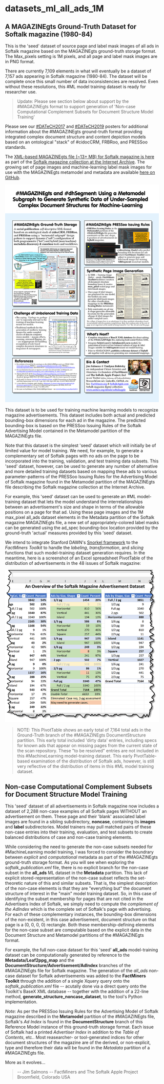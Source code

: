 # datasets_ml_all_ads_1M
## A MAGAZINEgts Ground-Truth Dataset for Softalk magazine (1980-84)
This is the 'seed' dataset of source page and label mask images of all ads in Softalk magazine based on the MAGAZINEgts ground-truth storage format. The Max_pixels setting is 1M pixels, and all page and label mask images are in PNG format.

There are currently 7,109 elements in what will eventually be a dataset of 7,157 ads appearing in Softalk magazine (1980-84). The dataset will be complete once this small number of data inconsistencies are resolved. Even without these resolutions, this #ML model training dataset is ready for researcher use.

> Update: Please see section below about support by the #MAGAZINEgts format to support generation of 'Non-case Computational Complement Subsets for Document Structure Model Training'

Please see our [#DATeCH2017](https://www.researchgate.net/publication/317240599_The_MAGAZINE_GTS_format_an_integrated_document_structure_and_content_depiction_model_supporting_eResearch_and_machine-learning_at_the_Internet_Archive) and [#DATeCH2019](https://www.researchgate.net/publication/332625805_MAGAZINEgts_and_dhSegment_Using_a_Metamodel_Subgraph_to_Generate_Synthetic_Data_of_Under-Sampled_Complex_Document_Structures_for_Machine-Learning) posters for additional information about the #MAGAZINEgts ground-truth format providing integrated complex document structure and content depiction models based on an ontological "stack" of #cidocCRM, FRBRoo, and PRESSoo standards. 

The [XML-based MAGAZINEgts file (~13+ MB) for Softalk magazine is here](https://archive.org/download/softalkapple/softalkapple_publication.xml) as part of the [Softalk magazine collection at the Internet Archive](https://archive.org/details/softalkapple?sort=date). The growing set of page images and machine-learning label mask images for use with the MAGAZINEgts metamodel and metadata are available [here on GitHub](https://github.com/SoftalkAppleProject/datasets_ml_all_ads_1M).

![Small view of DATeCH2019 poster](/readme_etc/salmons_babitsky_datech2019_poster_small.png)

This dataset is to be used for training machine learning models to recognize magazine advertisements. This dataset includes both actual and predicted bounding-box dimensions for each ad in the magazine. The predicted bounding-box is based on the PRESSoo Issuing Rules of the Softalk Advertising Model contained in the Metamodel partition of the MAGAZINEgts file.

Note that this dataset is the simplest 'seed' dataset which will initially be of limited value for model training. We need, for example, to generate a complementary set of Softalk pages with no ads on the page to be incorporated into the training, validation, and test training data subsets. This 'seed' dataset, however, can be used to generate any number of alternative and more detailed training datasets based on mapping these ads to various parameter-patterns of the PRESSoo Issuing Rules for the Advertising Model of Softalk magazine found in the Metamodel partition of the MAGAZINEgts file describing the Softalk magazine collection at the Internet Archive. 

For example, this 'seed' dataset can be used to generate an #ML model-training dataset that lets the model understand the interrelationships between an advertisement's size and shape in terms of the allowable positions on a page for that ad. Using these page images and the 1M max_pixel all_ads dataset elements in the Metadata partition of the Softalk magazine MAGAZINEgts file, a new set of appropriately-colored label masks can be generated using the ad_spec bounding-box location provided by the ground-truth 'actual' measures provided by this 'seed' dataset. 

We intend to integrate Stanford DAWN's [Snorkel framework](https://www.snorkel.org/) to the *FactMiners Toolkit* to handle the _labeling_, _transformation_, and _slicing_ functions that such model-training dataset generation requires. In the meantime, here is a screenshot of an Excel spreadsheet PivotTable of the distribution of advertisements in the 48 issues of Softalk magazine:

![Screenshot of Excel PivotTable showing distribution of ads in Softalk](/readme_etc/datech2019_admodel_excel_pivot_table.png)

> NOTE: This PivotTable shows an early total of 7,164 total ads in the Ground-Truth branch of the #MAGAZINEgts DocumentStructure partition. This early total included 'dirty data' entries, including specs for known ads that appear on missing pages from the current state of the scan repository. These "to be resolved" entries are not included in this #MachineLearning model-training dataset. This early PivotTable-based examination of the distribution of Softalk ads, however, is still very reflective of the distribution of items in this #ML model training dataset.   

## Non-case Computational Complement Subsets for Document Structure Model Training

This 'seed' dataset of all advertisements in Softalk magazine now includes a dataset of 2,288 non-case examples of all Softalk pages WITHOUT an advertisement on them. These page and their 'blank' associated label images are found in a sibling subdirectory, **noncase**, containing its **images** and **label** subdirectories. Model trainers may pull matched pairs of these non-case entries into their training, evaluation, and test subsets to create balanced distributions of case and non-case training elements.

While considering the need to generate the non-case subsets needed for #MachineLearning model training, I was forced to consider the boundrary between _explicit_ and _computational_ metadata as part of the #MAGAZINEgts ground-truth storage format. As you will see when exploring the _softalk_publication.xml_ file, there is no explicit branch for the non-case subset in the **all_ads** ML dataset in the **Metadata** partition. This lack of explicit stored-representation of the non-case subset reflects the set-theoretic nature of this and similar subsets. That is, the simplest description of the non-case elements is that they are "everything but" the document structure of interest in the "main" model training dataset. So, in this case of identifying the subset membership for pages that are not cited in the Advertisers Index of Softalk, we simply need to compute the _complement of the AdIndex_ which is the complete set of Softalk's page with advertising. For each of these complementary instances, the bounding-box dimensions of the non-existent, in this case advertisement, document structure on that page is a (0, 0, 0, 0) rectangle. Both these membership-defining elements for the non-case subset are computable based on the explicit data in the Document Structure and Metamodel partitions of the #MAGAZINEgts format.

For example, the full non-case dataset for this 'seed' **all_ads** model-training dataset can be computationally generated by reference to the **Metadata/Leaf2ppg_map** and the **DocumentStructure/Advertisement/AdIndex** branches of the #MAGAZINEgts file for Softalk magazine. The generation of the *all_ads* non-case dataset for Softalk advertisements was added to the **FactMiners Toolkit** through the addition of a single Xquery query onto the _softalk_publication.xml_ file -- acutally done via a direct query onto the Toolkit's BaseX XML database -- together with the addition of a 22-line method, **generate_structure_noncase_dataset**, to the tool's Python implementation.

*Note:* As per the PRESSoo Issuing Rules for the Advertising Model of Softalk magazine described in the **Metamodel** partition of the #MAGAZINEgts file, Softalk's _Ad Index_ is found in the **DocumentStructure** branch of this Reference Model instance of this ground-truth storage format. Each issue of Softalk had a printed _Advertiser Index_ in addition to the _Table of Contents_, etc.. Most reasearcher- or tool-generated indices for other document structures of the magazine are of the derived, or non-explicit, type and therefore their data will be found in the _Metadata_ partition of a #MAGAZINEgts file.

More as it evolves...
> -- Jim Salmons --
FactMiners and The Softalk Apple Project
Broomfield, Colorado USA
